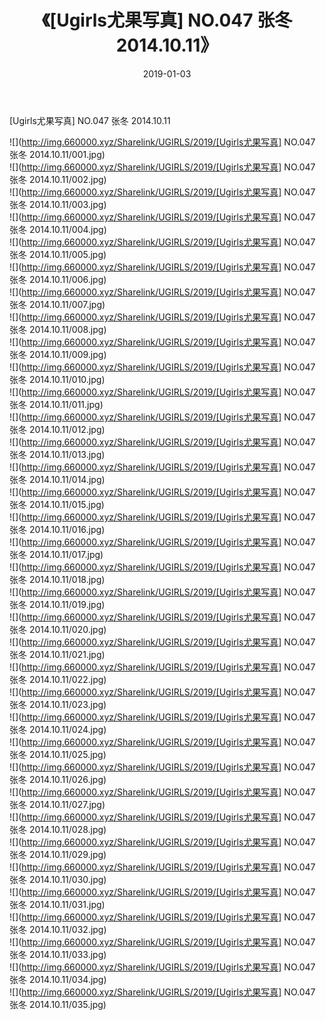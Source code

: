 ﻿---
layout: post
title:  《[Ugirls尤果写真] NO.047 张冬 2014.10.11》
date:   2019-01-03
img: http://img.660000.xyz/Sharelink/UGIRLS/2019/[Ugirls尤果写真] NO.047 张冬 2014.10.11/000.jpg
categories: [美女, 清纯, 唯美]
---

[Ugirls尤果写真] NO.047 张冬 2014.10.11

 ![](http://img.660000.xyz/Sharelink/UGIRLS/2019/[Ugirls尤果写真] NO.047 张冬 2014.10.11/001.jpg) <br>![](http://img.660000.xyz/Sharelink/UGIRLS/2019/[Ugirls尤果写真] NO.047 张冬 2014.10.11/002.jpg) <br>![](http://img.660000.xyz/Sharelink/UGIRLS/2019/[Ugirls尤果写真] NO.047 张冬 2014.10.11/003.jpg) <br>![](http://img.660000.xyz/Sharelink/UGIRLS/2019/[Ugirls尤果写真] NO.047 张冬 2014.10.11/004.jpg) <br>![](http://img.660000.xyz/Sharelink/UGIRLS/2019/[Ugirls尤果写真] NO.047 张冬 2014.10.11/005.jpg) <br>![](http://img.660000.xyz/Sharelink/UGIRLS/2019/[Ugirls尤果写真] NO.047 张冬 2014.10.11/006.jpg) <br>![](http://img.660000.xyz/Sharelink/UGIRLS/2019/[Ugirls尤果写真] NO.047 张冬 2014.10.11/007.jpg) <br>![](http://img.660000.xyz/Sharelink/UGIRLS/2019/[Ugirls尤果写真] NO.047 张冬 2014.10.11/008.jpg) <br>![](http://img.660000.xyz/Sharelink/UGIRLS/2019/[Ugirls尤果写真] NO.047 张冬 2014.10.11/009.jpg) <br>![](http://img.660000.xyz/Sharelink/UGIRLS/2019/[Ugirls尤果写真] NO.047 张冬 2014.10.11/010.jpg) <br>![](http://img.660000.xyz/Sharelink/UGIRLS/2019/[Ugirls尤果写真] NO.047 张冬 2014.10.11/011.jpg) <br>![](http://img.660000.xyz/Sharelink/UGIRLS/2019/[Ugirls尤果写真] NO.047 张冬 2014.10.11/012.jpg) <br>![](http://img.660000.xyz/Sharelink/UGIRLS/2019/[Ugirls尤果写真] NO.047 张冬 2014.10.11/013.jpg) <br>![](http://img.660000.xyz/Sharelink/UGIRLS/2019/[Ugirls尤果写真] NO.047 张冬 2014.10.11/014.jpg) <br>![](http://img.660000.xyz/Sharelink/UGIRLS/2019/[Ugirls尤果写真] NO.047 张冬 2014.10.11/015.jpg) <br>![](http://img.660000.xyz/Sharelink/UGIRLS/2019/[Ugirls尤果写真] NO.047 张冬 2014.10.11/016.jpg) <br>![](http://img.660000.xyz/Sharelink/UGIRLS/2019/[Ugirls尤果写真] NO.047 张冬 2014.10.11/017.jpg) <br>![](http://img.660000.xyz/Sharelink/UGIRLS/2019/[Ugirls尤果写真] NO.047 张冬 2014.10.11/018.jpg) <br>![](http://img.660000.xyz/Sharelink/UGIRLS/2019/[Ugirls尤果写真] NO.047 张冬 2014.10.11/019.jpg) <br>![](http://img.660000.xyz/Sharelink/UGIRLS/2019/[Ugirls尤果写真] NO.047 张冬 2014.10.11/020.jpg) <br>![](http://img.660000.xyz/Sharelink/UGIRLS/2019/[Ugirls尤果写真] NO.047 张冬 2014.10.11/021.jpg) <br>![](http://img.660000.xyz/Sharelink/UGIRLS/2019/[Ugirls尤果写真] NO.047 张冬 2014.10.11/022.jpg) <br>![](http://img.660000.xyz/Sharelink/UGIRLS/2019/[Ugirls尤果写真] NO.047 张冬 2014.10.11/023.jpg) <br>![](http://img.660000.xyz/Sharelink/UGIRLS/2019/[Ugirls尤果写真] NO.047 张冬 2014.10.11/024.jpg) <br>![](http://img.660000.xyz/Sharelink/UGIRLS/2019/[Ugirls尤果写真] NO.047 张冬 2014.10.11/025.jpg) <br>![](http://img.660000.xyz/Sharelink/UGIRLS/2019/[Ugirls尤果写真] NO.047 张冬 2014.10.11/026.jpg) <br>![](http://img.660000.xyz/Sharelink/UGIRLS/2019/[Ugirls尤果写真] NO.047 张冬 2014.10.11/027.jpg) <br>![](http://img.660000.xyz/Sharelink/UGIRLS/2019/[Ugirls尤果写真] NO.047 张冬 2014.10.11/028.jpg) <br>![](http://img.660000.xyz/Sharelink/UGIRLS/2019/[Ugirls尤果写真] NO.047 张冬 2014.10.11/029.jpg) <br>![](http://img.660000.xyz/Sharelink/UGIRLS/2019/[Ugirls尤果写真] NO.047 张冬 2014.10.11/030.jpg) <br>![](http://img.660000.xyz/Sharelink/UGIRLS/2019/[Ugirls尤果写真] NO.047 张冬 2014.10.11/031.jpg) <br>![](http://img.660000.xyz/Sharelink/UGIRLS/2019/[Ugirls尤果写真] NO.047 张冬 2014.10.11/032.jpg) <br>![](http://img.660000.xyz/Sharelink/UGIRLS/2019/[Ugirls尤果写真] NO.047 张冬 2014.10.11/033.jpg) <br>![](http://img.660000.xyz/Sharelink/UGIRLS/2019/[Ugirls尤果写真] NO.047 张冬 2014.10.11/034.jpg) <br>![](http://img.660000.xyz/Sharelink/UGIRLS/2019/[Ugirls尤果写真] NO.047 张冬 2014.10.11/035.jpg) <br>